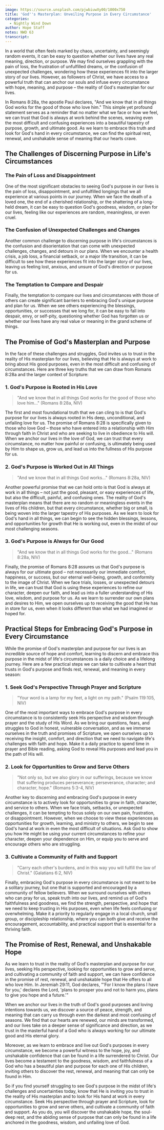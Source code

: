 ```yaml
---
image: https://source.unsplash.com/pjwbiuwXy00/1000x750
title: 'God''s Masterplan: Unveiling Purpose in Every Circumstance'
categories:
  - Nightly Wind Down
author: Hope Staff
notes: NWD 63
transcript:
---
```

In a world that often feels marked by chaos, uncertainty, and seemingly random events, it can be easy to question whether our lives have any real meaning, direction, or purpose. We may find ourselves grappling with the pain of loss, the frustration of unfulfilled dreams, or the confusion of unexpected challenges, wondering how these experiences fit into the larger story of our lives. However, as followers of Christ, we have access to a powerful truth that can anchor our souls and infuse every circumstance with hope, meaning, and purpose – the reality of God's masterplan for our lives.

In Romans 8:28a, the apostle Paul declares, "And we know that in all things God works for the good of those who love him." This simple yet profound statement serves as a reminder that no matter what we face or how we feel, we can trust that God is always at work behind the scenes, weaving even the most difficult and confusing experiences into a beautiful tapestry of purpose, growth, and ultimate good. As we learn to embrace this truth and look for God's hand in every circumstance, we can find the spiritual rest, renewal, and unshakable sense of meaning that our hearts crave.

## The Challenges of Discerning Purpose in Life's Circumstances

### The Pain of Loss and Disappointment

One of the most significant obstacles to seeing God's purpose in our lives is the pain of loss, disappointment, and unfulfilled longings that we all experience at various points in our journey. When we face the death of a loved one, the end of a cherished relationship, or the shattering of a long-held dream, it can be easy to question God's goodness, wisdom, or plan for our lives, feeling like our experiences are random, meaningless, or even cruel.

### The Confusion of Unexpected Challenges and Changes

Another common challenge to discerning purpose in life's circumstances is the confusion and disorientation that can come with unexpected challenges, changes, and detours in our plans. When we encounter a health crisis, a job loss, a financial setback, or a major life transition, it can be difficult to see how these experiences fit into the larger story of our lives, leaving us feeling lost, anxious, and unsure of God's direction or purpose for us.

### The Temptation to Compare and Despair

Finally, the temptation to compare our lives and circumstances with those of others can create significant barriers to embracing God's unique purpose and plan for us. When we see others experiencing the blessings, opportunities, or successes that we long for, it can be easy to fall into despair, envy, or self-pity, questioning whether God has forgotten us or whether our lives have any real value or meaning in the grand scheme of things.

## The Promise of God's Masterplan and Purpose

In the face of these challenges and struggles, God invites us to trust in the reality of His masterplan for our lives, believing that He is always at work to bring about His good purposes, even in the most difficult and confusing of circumstances. Here are three key truths that we can draw from Romans 8:28a and the larger context of Scripture:

### 1\. God's Purpose is Rooted in His Love

> "And we know that in all things God works for the good of those who love him..." (Romans 8:28a, NIV)

The first and most foundational truth that we can cling to is that God's purpose for our lives is always rooted in His deep, unconditional, and unfailing love for us. The promise of Romans 8:28 is specifically given to those who love God – those who have entered into a relationship with Him through faith in Christ and who are seeking to live in obedience to His will. When we anchor our lives in the love of God, we can trust that every circumstance, no matter how painful or confusing, is ultimately being used by Him to shape us, grow us, and lead us into the fullness of His purpose for us.

### 2\. God's Purpose is Worked Out in All Things

> "And we know that in all things God works..." (Romans 8:28a, NIV)

Another powerful promise that we can hold onto is that God is always at work in all things – not just the good, pleasant, or easy experiences of life, but also the difficult, painful, and confusing ones. The reality of God's masterplan means that there are no random or meaningless events in the lives of His children, but that every circumstance, whether big or small, is being woven into the larger tapestry of His purposes. As we learn to look for God's hand in all things, we can begin to see the hidden blessings, lessons, and opportunities for growth that He is working out, even in the midst of our most challenging seasons.

### 3\. God's Purpose is Always for Our Good

> "And we know that in all things God works for the good..." (Romans 8:28a, NIV)

Finally, the promise of Romans 8:28 assures us that God's purpose is always for our ultimate good – not necessarily our immediate comfort, happiness, or success, but our eternal well-being, growth, and conformity to the image of Christ. When we face trials, losses, or unexpected detours in life, we can trust that God is using these experiences to refine our character, deepen our faith, and lead us into a fuller understanding of His love, wisdom, and purpose for us. As we learn to surrender our own plans and desires to Him, we open ourselves up to receiving the good that He has in store for us, even when it looks different than what we had imagined or hoped for.

## Practical Steps for Embracing God's Purpose in Every Circumstance

While the promise of God's masterplan and purpose for our lives is an incredible source of hope and comfort, learning to discern and embrace this purpose in the midst of life's circumstances is a daily choice and a lifelong journey. Here are a few practical steps we can take to cultivate a heart that trusts in God's purpose and finds rest, renewal, and meaning in every season:

### 1\. Seek God's Perspective Through Prayer and Scripture

> "Your word is a lamp for my feet, a light on my path." (Psalm 119:105, NIV)

One of the most important ways to embrace God's purpose in every circumstance is to consistently seek His perspective and wisdom through prayer and the study of His Word. As we bring our questions, fears, and struggles to God in honest, vulnerable conversation, and as we immerse ourselves in the truth and promises of Scripture, we open ourselves up to receiving the insight, comfort, and direction that we need to navigate life's challenges with faith and hope. Make it a daily practice to spend time in prayer and Bible reading, asking God to reveal His purposes and lead you in the path of His will.

### 2\. Look for Opportunities to Grow and Serve Others

> "Not only so, but we also glory in our sufferings, because we know that suffering produces perseverance; perseverance, character; and character, hope." (Romans 5:3-4, NIV)

Another key to discerning and embracing God's purpose in every circumstance is to actively look for opportunities to grow in faith, character, and service to others. When we face trials, setbacks, or unexpected challenges, it can be tempting to focus solely on our own pain, frustration, or disappointment. However, when we choose to view these experiences as opportunities for growth, learning, and ministry to others, we begin to see God's hand at work in even the most difficult of situations. Ask God to show you how He might be using your current circumstances to refine your character, deepen your dependence on Him, or equip you to serve and encourage others who are struggling.

### 3\. Cultivate a Community of Faith and Support

> "Carry each other's burdens, and in this way you will fulfill the law of Christ." (Galatians 6:2, NIV)

Finally, embracing God's purpose in every circumstance is not meant to be a solitary journey, but one that is supported and encouraged by a community of fellow believers. When we surround ourselves with others who can pray for us, speak truth into our lives, and remind us of God's faithfulness and goodness, we find the strength, perspective, and hope that we need to keep trusting in His purposes, even when life feels confusing or overwhelming. Make it a priority to regularly engage in a local church, small group, or discipleship relationship, where you can both give and receive the encouragement, accountability, and practical support that is essential for a thriving faith.

## The Promise of Rest, Renewal, and Unshakable Hope

As we learn to trust in the reality of God's masterplan and purpose for our lives, seeking His perspective, looking for opportunities to grow and serve, and cultivating a community of faith and support, we can have confidence in the promise of rest, renewal, and unshakable hope that He offers to all who love Him. In Jeremiah 29:11, God declares, "'For I know the plans I have for you,' declares the Lord, 'plans to prosper you and not to harm you, plans to give you hope and a future.'"

When we anchor our lives in the truth of God's good purposes and loving intentions towards us, we discover a source of peace, strength, and meaning that can carry us through even the darkest and most confusing of seasons. We find that our hearts are renewed, our minds are transformed, and our lives take on a deeper sense of significance and direction, as we trust in the masterful hand of a God who is always working for our ultimate good and His eternal glory.

Moreover, as we learn to embrace and live out God's purposes in every circumstance, we become a powerful witness to the hope, joy, and unshakable confidence that can be found in a life surrendered to Christ. Our lives become a testament to the goodness, wisdom, and faithfulness of a God who has a beautiful plan and purpose for each one of His children, inviting others to discover the rest, renewal, and meaning that can only be found in Him.

So if you find yourself struggling to see God's purpose in the midst of life's challenges and uncertainties today, know that He is inviting you to trust in the reality of His masterplan and to look for His hand at work in every circumstance. Seek His perspective through prayer and Scripture, look for opportunities to grow and serve others, and cultivate a community of faith and support. As you do, you will discover the unshakable hope, the soul-deep rest, and the abiding sense of purpose that can only be found in a life anchored in the goodness, wisdom, and unfailing love of God.
